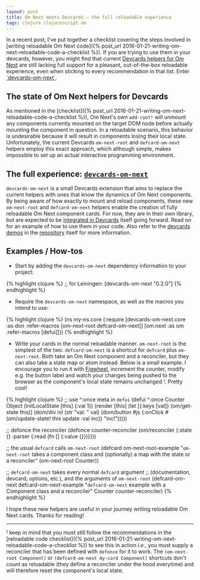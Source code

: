 ```yaml
---
layout: post
title: Om Next meets Devcards — the full reloadable experience
tags: clojure clojurescript om
---
```


In a recent post, I've put together a checklist covering the steps involved in [writing reloadable Om Next code]({% post_url 2016-01-21-writing-om-next-reloadable-code-a-checklist %}). If you are trying to use them in your devcards, however, you might find that current [Devcards helpers for Om Next](https://github.com/bhauman/devcards/pull/85) are still lacking full support for a pleasant, out-of-the-box reloadable experience, even when sticking to every recommendation in that list. Enter [\`devcards-om-next\`](https://github.com/anmonteiro/devcards-om-next).

<!--more-->

## The state of Om Next helpers for Devcards

As mentioned in the [checklist]({% post_url 2016-01-21-writing-om-next-reloadable-code-a-checklist %}), Om Next's own `add-root!` will unmount any components currently mounted on the target DOM node before actually mounting the component in question. In a reloadable scenario, this behavior is undesirable because it will result in components losing their local state. Unfortunately, the current Devcards `om-next-root` and `defcard-om-next` helpers employ this exact approach, which although simple, makes impossible to set up an actual interactive programming environment.

## The full experience: [`devcards-om-next`](https://github.com/anmonteiro/devcards-om-next)

`devcards-om-next` is a small Devcards extension that aims to replace the current helpers with ones that know the dynamics of Om Next components. By being aware of how exactly to mount and reload components, these new `om-next-root` and `defcard-om-next` helpers enable the creation of fully reloadable Om Next component cards. For now, they are in their own library, but are expected to be [integrated in Devcards](https://github.com/bhauman/devcards/pull/91#issuecomment-173391945) itself going forward. Read on for an example of how to use them in your code. Also refer to the [devcards demos](https://github.com/anmonteiro/devcards-om-next/blob/master/src/devcards/devcards_om_next/devcards/core.cljs) in the [repository](https://github.com/anmonteiro/devcards-om-next) itself for more information.

## Examples / How-tos

-  Start by adding the `devcards-om-next` dependency information to your project:

{% highlight clojure %}
;; for Leiningen:
[devcards-om-next "0.2.0"]
{% endhighlight %}


-  Require the `devcards-om-next` namespace, as well as the macros you intend to use:

{% highlight clojure %}
(ns my-ns.core
  (:require [devcards-om-next.core :as don
             :refer-macros [om-next-root defcard-om-next]]
            [om.next :as om :refer-macros [defui]]))
{% endhighlight %}

-  Write your cards in the normal reloadable manner. `om-next-root` is the simplest of the two. `defcard-om-next` is a shortcut for `defcard` plus `om-next-root`. Both take an Om Next component and a reconciler, but they can also take a state map or atom instead. Below is a small example. I encourage you to run it with [Figwheel](https://github.com/bhauman/lein-figwheel), increment the counter, modify e.g. the button label and watch your changes being pushed to the browser as the component's local state remains unchanged <sup><sub>1</sub></sup>. Pretty cool!

{% highlight clojure %}
;; use ^:once meta in `defui`
(defui ^:once Counter
  Object
  (initLocalState [this]
    {:val 1})
  (render [this]
    (let [{:keys [val]} (om/get-state this)]
      (dom/div nil
        (str "val: " val)
        (dom/button
          #js {:onClick #(om/update-state! this update :val inc)}
          "inc!")))))

;; defonce the reconciler
(defonce counter-reconciler
  (om/reconciler {:state {}
                  :parser {:read (fn [] {:value {}})}}))

;; the usual `defcard` calls `om-next-root`
(defcard om-next-root-example
  "`om-next-root` takes a component class and (optionally)
   a map with the state or a reconciler"
  (om-next-root Counter))

;; `defcard-om-next` takes every normal `defcard` argument
;; (documentation, devcard, options, etc.), and the arguments of `om-next-root`
(defcard-om-next defcard-om-next-example
  "`defcard-om-next` example with a Component class and a reconciler"
  Counter
  counter-reconciler)
{% endhighlight %}

I hope these new helpers are useful in your journey writing reloadable Om Next cards. Thanks for reading!

---

<sup><sub>1</sub></sup> keep in mind that you must still follow the recommendations in the [reloadable code checklist]({% post_url 2016-01-21-writing-om-next-reloadable-code-a-checklist %}) to see this in action *i.e.*, you must supply a reconciler that has been defined with `defonce` for it to work. The `(om-next-root Component)` or `(defcard-om-next my-card Component)` shortcuts don't count as reloadable (they define a reconciler under the hood everytime) and will therefore reset the component's local state.
